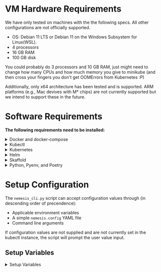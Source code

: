 # VM Hardware Requirements
We have only tested on machines with the the following specs. All other configurations are not officially supported.

 * OS: Debian 11 LTS or Debian 11 on the Windows Subsystem for Linux(WSL).
 * 4 processors
 * 16 GB RAM
 * 100 GB disk

You could probably do 3 processors and 10 GB RAM, just might need to change how many CPUs and how much memory you give to minikube (and then cross your fingers you don't get OOMErrors from Kubernetes :P)

Additionally, only x64 architecture has been tested and is supported. ARM platforms (e.g., Mac devives with M* chips) are not currently supported but we intend to support these in the future.

# Software Requirements
**The following requirements need to be installed:**

<details>
<summary>
Docker and docker-compose
</summary>

**Purpose:** Skaffold uses docker to build container images

 Install [Docker Desktop](https://www.docker.com/products/docker-desktop/) on your machine or [install docker/docker-compose with the following commands:](https://docs.docker.com/engine/install/ubuntu/#install-using-the-convenience-script):
```bash
sudo apt-get update
sudo apt-get install curl
curl -fsSL https://get.docker.com -o get-docker.sh
sudo sh get-docker.sh

sudo apt-get install docker-compose

# Allow your user to run docker w/o being root, and then logout and back in
sudo usermod -aG docker <user>
```
**Validation:** `docker ps` should work as a non-root user.
</details>

<details>
<summary>
Kubectl
</summary>

**Purpose:** CLI tool to interact with Kubernetes.
Instructions found here: https://kubernetes.io/docs/tasks/tools/install-kubectl-linux/
```bash
sudo apt-get update
sudo apt-get install -y apt-transport-https curl --yes
echo "deb [signed-by=/etc/apt/keyrings/kubernetes.gpg] https://apt.kubernetes.io/ kubernetes-xenial main" | sudo tee /etc/apt/sources.list.d/kubernetes.list
curl -fsSL https://packages.cloud.google.com/apt/doc/apt-key.gpg | sudo gpg --dearmor -o /etc/apt/keyrings/kubernetes.gpg
curl -fsSL https://packages.cloud.google.com/apt/doc/apt-key.gpg | sudo gpg --dearmor -o /etc/apt/keyrings/kubernetes-archive-keyring.gpg
sudo apt-get update
sudo apt-get install -y kubectl
```
**Validation:** `kubectl` should display the tool's usage. Once a Kubernetes cluster is running, `kubectl get pods -A` should show some kubernetes-related pods running.
</details>

<details>
<summary>
Kubernetes
</summary>

**Purpose:** Infrastructure for running/managing containerized application.

Install Minikube or enable Kubernetes on Docker Desktop. Install Minikube (at least v1.26.1) by running [the following commands](https://minikube.sigs.k8s.io/docs/start/):
```bash
curl -LO https://storage.googleapis.com/minikube/releases/latest/minikube-linux-amd64
sudo install minikube-linux-amd64 /usr/local/bin/minikube
```

Configure the cluster with at a minimum of 3 CPUs and 10Gb of memory:
```
minikube config set memory 10240
minikube config set cpus 3
```

Then start minikube (you'll need to run this each time the system boots as minikube does not run as a service):
```
minikube start
```
**Validation:**
* `minikube status` should show that the Kubernetes services are running
* `minikube version` should show at least a version greater than v1.26.1


**Note 1 - (Optional) Authenticating to a docker registry**

Because Minikube's docker daemon runs on a different machine, you may want to configure it to authenticate to a docker registry (for example, to avoid [docker hub API limits](https://docs.docker.com/docker-hub/download-rate-limit/)). If you've authenticated to a docker registry on your local machine (e.g., [using an access token with dockerhub](https://docs.docker.com/docker-hub/access-tokens/)), you add the credential to Minikube using the following command and it will pull images using that cred:

```bash
kubectl create secret generic regcred --from-file=.dockerconfigjson=$(realpath ~/.docker/config.json) --type=kubernetes.io/dockerconfigjson
```

**Note 2 - (Optional) Minikube's docker daemon:**

Minikube creates a Linux VM that has its own docker daemon inside of it. To configure your host OS's docker CLI to use minikube's docker daemon, [see the instructions here](https://skaffold.dev/docs/environment/local-cluster/#minikube-has-a-separate-docker-daemon).


</details>

<details>
<summary>
Helm
 </summary>

**Purpose:** Like a package manager, but for Kubernetes stuff.

[Link to Helm's installation instructions.](https://helm.sh/docs/intro/install/#from-apt-debianubuntu)

```bash
curl https://baltocdn.com/helm/signing.asc | gpg --dearmor | sudo tee /usr/share/keyrings/helm.gpg > /dev/null
echo "deb [arch=$(dpkg --print-architecture) signed-by=/usr/share/keyrings/helm.gpg] https://baltocdn.com/helm/stable/debian/ all main" | sudo tee /etc/apt/sources.list.d/helm-stable-debian.list
sudo apt-get update
sudo apt-get install helm
```
**Validation:** `helm list` should work and not list any installed packages.
</details>

<details>
<summary>
Skaffold
</summary>

**Purpose:** Development tool used to auto deploy containers to a Kubernetes cluster anytime the code changes.

[Install Skaffold v1.39.2 with this command](https://github.com/GoogleContainerTools/skaffold/releases/tag/v1.39.2):
```
# For Linux x86_64 (amd64)
curl -Lo skaffold "https://storage.googleapis.com/skaffold/releases/v2.2.0/skaffold-linux-amd64" && chmod +x skaffold && sudo mv skaffold /usr/local/bin

```
**Validation:** Running `skaffold` should print skaffold's help.
</details>

<details>
<summary>
Python, Pyenv, and Poetry
</summary>

## Install Pyenv
**Purpose:** Manages python environments in a sane way.

1. Install the [relevant prereqs specified by PyEnv](https://github.com/pyenv/pyenv/wiki#suggested-build-environment).
2. Installation:
```bash
curl https://pyenv.run | bash
```
3. After running the install script, add the following to `~/.bashrc`:
```bash
export PYENV_ROOT="$HOME/.pyenv"
export PATH="$PYENV_ROOT/bin:$PATH"
if command -v pyenv 1>/dev/null 2>&1; then
 eval "$(pyenv init --path)"
fi
eval "$(pyenv virtualenv-init -)"
```
4. Restart your shell
5. Install a version of Python and configure the version of Python to use globally on your machine
```bash
 pyenv install 3.11.2
 pyenv global 3.11.2
```

## Install Poetry
**Purpose:** Python package and dependency management tool.
```bash
python3 -c 'from urllib.request import urlopen; print(urlopen("https://install.python-poetry.org").read().decode())' | python3 -
```

Add the following to `~/.bashrc`:
```bash
PATH="$HOME/.local/bin:$PATH"
```

Restart your shell

## Install Poetry Environment for Artifact Submission
**Purpose:** Install the Poetry environment for ./scripts/submit_to_nemesis.sh

`./scripts/submit_to_nemesis.sh` uses code from a Nemesis module that needs its Poetry environment installed first.

```
poetry -C ./cmd/enrichment/ install
```

</details>


# Setup Configuration

The `nemesis_cli.py` script can accept configuration values through (in descending order of precendence):
- Applicable environment variables
- A simple `nemesis.config` YAML file
- Command line arguments

If configuration values are not supplied and are not currently set in the kubectl instance, the script will prompt the user value input.

## Setup Variables

<details>
<summary>
Setup Variables
</summary>

| Env Variable              | `nemesis.config` entry  | cli argument              | Description                                                                                |
| ------------------------- | ----------------------- | ------------------------- | ------------------------------------------------------------------------------------------ |
| AWS_REGION                | aws_region              | --aws_region              | The region for the AWS S3 bucket/KMS key                                                   |
| AWS_BUCKET                | aws_bucket              | --aws_bucket              | The AWS S3 bucket name                                                                     |
| AWS_KMS_AWS_KMS_KEY_ALIAS | aws_kms_key_alias       | --aws_kms_key_alias       | The alias of the AWS KMS key                                                               |
| AWS_ACCESS_KEY_ID         | aws_access_key_id       | --aws_access_key_id       | The AWS access key ID                                                                      |
| AWS_SECRET_KEY            | aws_secret_key          | --aws_secret_key          | The AWS secret key                                                                         |
| MINIO_ROOT_USER           | minio_root_user         | --minio_root_user         | The username for Minio (it not using AWS)                                                  |
| MINIO_ROOT_PASSWORD       | minio_root_password     | --minio_root_password     | The password for Minio (it not using AWS)                                                  |
| MINIO_STORAGE_SIZE        | minio_storage_size      | --minio_storage_size      | Storage size for Minio (e.g., 15Gi)                                                        |
| STORAGE_PROVIDER          | storage_provider        | --storage_provider        | Storage provider to use, either `minio` (default) or `aws`                                 |
| ASSESSMENT_ID             | assessment_id           | --assessment_id           | An ID for the assessment                                                                   |
| NEMESIS_HTTP_SERVER       | nemesis_http_server     | --nemesis_http_server     | The public HTTP server of the Nemesis server (for link creation)                           |
| LOG_LEVEL                 | log_level               | --log                     | DEBUG, INFO, WARNING, ERROR                                                                |
| DATA_EXPIRATION_DAYS      | data_expiration_days    | --data_expiration_days    | The number of days to set for data expiration (default 100)                                |
| SLACK_CHANNEL             | slack_channel           | --slack_channel           | A Slack channel name for alerting (w/o #)                                                  |
| SLACK_WEBHOOK             | slack_webhook           | --slack_webhook           | A Slack webhook for alerting (optional)                                                    |
| BASIC_AUTH_USER           | basic_auth_user         | --basic_auth_user         | The username for basic auth to the Nemesis endpoint (default: nemesis)                     |
| BASIC_AUTH_PASSWORD       | basic_auth_password     | --basic_auth_password     | The basic auth password for the Nemesis  endpoit(default: random 24 characters)            |
| DASHBOARD_USER            | dashboard_user          | --dashboard_user          | The username for the main Nemesis dashboard                                                |
| DASHBOARD_PASSWORD        | dashboard_password      | --dashboard_password      | The password for the main Nemesis dashboard (default: random 24 characters)                |
| ELASTICSEARCH_USER        | elasticsearch_user      | --elasticsearch_user      | The username for elasticsearch/kibana (default: nemesis)                                   |
| ELASTICSEARCH_PASSWORD    | elasticsearch_password  | --elasticsearch_password  | The password for elasticsearch/kibana (default: random 24 characters)                      |
| GRAFANA_USER              | grafana_user            | --grafana_user            | The user for Grafana auth (default: nemesis)                                               |
| GRAFANA_PASSWORD          | grafana_password        | --grafana_password        | The password for Grafana auth (default: random 24 characters)                              |
| PGADMIN_EMAIL             | pgadmin_email           | --pgadmin_email           | "user@domain.local" email address to use to log into PgAmin (default: nemesis@nemesis.com) |
| PGADMIN_PASSWORD          | pgadmin_password        | --pgadmin_password        | The password for PgAmin (default: random 24 characters)                                    |
| POSTGRES_USER             | postgres_user           | --postgres_user           | The user for Postgres (default: nemesis)                                                   |
| POSTGRES_PASSWORD         | postgres_password       | --postgres_password       | The password for Postgres (default: random 24 characters)                                  |
| RABBITMQ_ADMIN_USER       | rabbitmq_admin_user     | --rabbitmq_admin_user     | Username for the RabbitMQ interface (default: nemesis)                                     |
| RABBITMQ_ADMIN_PASSWORD   | rabbitmq_admin_password | --rabbitmq_admin_password | Password for the RabbitMQ interface (default: random 24 characters)                        |
| RABBITMQ_ERLANG_COOKIE    | rabbitmq_erlang_cookie  | --rabbitmq_erlang_cookie  | Password to allow RabbitMQ nodes to communicate (default: random 24 characters)            |

</details>
